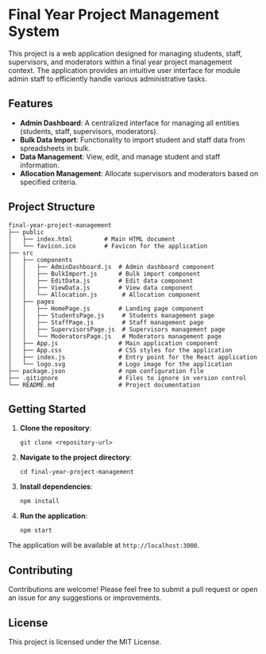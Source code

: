 # Final Year Project Management System

This project is a web application designed for managing students, staff, supervisors, and moderators within a final year project management context. The application provides an intuitive user interface for module admin staff to efficiently handle various administrative tasks.

## Features

- **Admin Dashboard**: A centralized interface for managing all entities (students, staff, supervisors, moderators).
- **Bulk Data Import**: Functionality to import student and staff data from spreadsheets in bulk.
- **Data Management**: View, edit, and manage student and staff information.
- **Allocation Management**: Allocate supervisors and moderators based on specified criteria.

## Project Structure

```
final-year-project-management
├── public
│   ├── index.html         # Main HTML document
│   └── favicon.ico        # Favicon for the application
├── src
│   ├── components
│   │   ├── AdminDashboard.js  # Admin dashboard component
│   │   ├── BulkImport.js      # Bulk import component
│   │   ├── EditData.js        # Edit data component
│   │   ├── ViewData.js        # View data component
│   │   └── Allocation.js       # Allocation component
│   ├── pages
│   │   ├── HomePage.js        # Landing page component
│   │   ├── StudentsPage.js     # Students management page
│   │   ├── StaffPage.js        # Staff management page
│   │   ├── SupervisorsPage.js  # Supervisors management page
│   │   └── ModeratorsPage.js   # Moderators management page
│   ├── App.js                 # Main application component
│   ├── App.css                # CSS styles for the application
│   ├── index.js               # Entry point for the React application
│   └── logo.svg               # Logo image for the application
├── package.json               # npm configuration file
├── .gitignore                 # Files to ignore in version control
└── README.md                  # Project documentation
```

## Getting Started

1. **Clone the repository**:
   ```
   git clone <repository-url>
   ```

2. **Navigate to the project directory**:
   ```
   cd final-year-project-management
   ```

3. **Install dependencies**:
   ```
   npm install
   ```

4. **Run the application**:
   ```
   npm start
   ```

The application will be available at `http://localhost:3000`.

## Contributing

Contributions are welcome! Please feel free to submit a pull request or open an issue for any suggestions or improvements.

## License

This project is licensed under the MIT License.